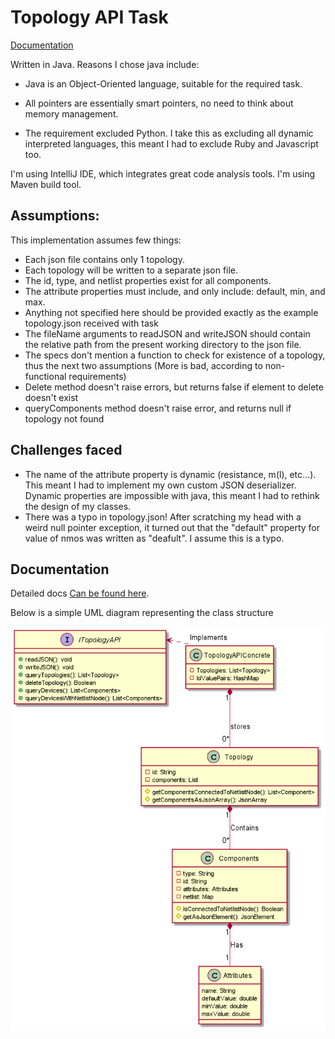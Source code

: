 # Topology API Task

[Documentation](http://karimelsayad.me/MasterMicroTopologyAPI/TopologyAPI.html)

Written in Java. Reasons I chose java include:

* Java is an Object-Oriented language, suitable for the required task.

* All pointers are essentially smart pointers, no need to think about memory management.

* The requirement excluded Python. I take this as excluding all dynamic interpreted languages, 
this meant I had to exclude Ruby and Javascript too.

I'm using IntelliJ IDE, which integrates great code analysis tools. I'm using Maven build tool.

## Assumptions:
This implementation assumes few things:

* Each json file contains only 1 topology.
* Each topology will be written to a separate json file.
* The id, type, and netlist properties exist for all components.
* The attribute properties must include, and only include: default, min, and max.
* Anything not specified here should be provided exactly as the example topology.json received with task
* The fileName arguments to readJSON and writeJSON should contain the relative path from the present working directory to 
the json file.
* The specs don't mention a function to check for existence of a topology, thus the next two assumptions (More is bad,
according to non-functional requirements)
* Delete method doesn't raise errors, but returns false if element to delete doesn't exist
* queryComponents method doesn't raise error, and returns null if topology not found


## Challenges faced

* The name of the attribute property is dynamic (resistance, m(l), etc...).
This meant I had to implement my own custom JSON deserializer.
Dynamic properties are impossible with java, this meant I had to rethink the design of my classes.
* There was a typo in topology.json! After scratching my head with a weird null pointer exception, it turned out that
the "default" property for value of nmos was written as "deafult". I assume this is a typo.

## Documentation

Detailed docs [Can be found here](http://karimelsayad.me/MasterMicroTopologyAPI/TopologyAPI.html).

Below is a simple UML diagram representing the class structure

![UML class diagram representing project class structure](./resources/classDiagram.png)